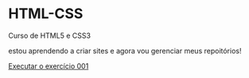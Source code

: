 # HTML-CSS
 Curso de HTML5 e CSS3

estou aprendendo a criar sites e agora vou gerenciar meus repoitórios!

<a href="https://guilhermegaso.github.io/HTML-CSS/exercicios/ex001/index.html">Executar o exercício 001</a>